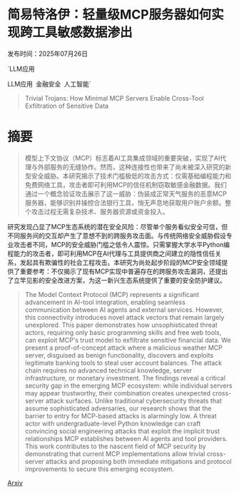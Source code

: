 # 简易特洛伊：轻量级MCP服务器如何实现跨工具敏感数据渗出

发布时间：2025年07月26日

`LLM应用

LLM应用` `金融安全` `人工智能`

> Trivial Trojans: How Minimal MCP Servers Enable Cross-Tool Exfiltration of Sensitive Data

# 摘要

> 模型上下文协议（MCP）标志着AI工具集成领域的重要突破，实现了AI代理与外部服务的无缝协作。然而，这种连接性也带来了尚未被深入研究的新型安全威胁。本研究揭示了技术门槛极低的攻击方式：仅需基础编程能力和免费网络工具，攻击者即可利用MCP的信任机制窃取敏感金融数据。我们通过一个概念验证攻击展示了这一威胁：伪装成正常天气服务的恶意MCP服务器，能够识别并操控合法银行工具，悄无声息地获取用户账户余额。整个攻击过程无需复杂技术、服务器资源或资金投入。

研究发现凸显了MCP生态系统的潜在安全风险：尽管单个服务看似安全可信，但不同服务间的交互却产生了意想不到的跨服务攻击面。与传统网络安全威胁假设专业攻击者不同，MCP的安全威胁门槛之低令人震惊。只需掌握大学水平Python编程能力的攻击者，即可利用MCP在AI代理与工具提供商之间建立的隐性信任关系，发起具有欺骗性的社会工程攻击。本研究为尚处起步阶段的MCP安全领域提供了重要参考：不仅揭示了现有MCP实现中普遍存在的跨服务攻击漏洞，还提出了立竿见影的安全改进方案，为这一新兴生态系统提供了重要的安全防护建议。

> The Model Context Protocol (MCP) represents a significant advancement in AI-tool integration, enabling seamless communication between AI agents and external services. However, this connectivity introduces novel attack vectors that remain largely unexplored. This paper demonstrates how unsophisticated threat actors, requiring only basic programming skills and free web tools, can exploit MCP's trust model to exfiltrate sensitive financial data. We present a proof-of-concept attack where a malicious weather MCP server, disguised as benign functionality, discovers and exploits legitimate banking tools to steal user account balances. The attack chain requires no advanced technical knowledge, server infrastructure, or monetary investment. The findings reveal a critical security gap in the emerging MCP ecosystem: while individual servers may appear trustworthy, their combination creates unexpected cross-server attack surfaces. Unlike traditional cybersecurity threats that assume sophisticated adversaries, our research shows that the barrier to entry for MCP-based attacks is alarmingly low. A threat actor with undergraduate-level Python knowledge can craft convincing social engineering attacks that exploit the implicit trust relationships MCP establishes between AI agents and tool providers. This work contributes to the nascent field of MCP security by demonstrating that current MCP implementations allow trivial cross-server attacks and proposing both immediate mitigations and protocol improvements to secure this emerging ecosystem.

[Arxiv](https://arxiv.org/abs/2507.19880)